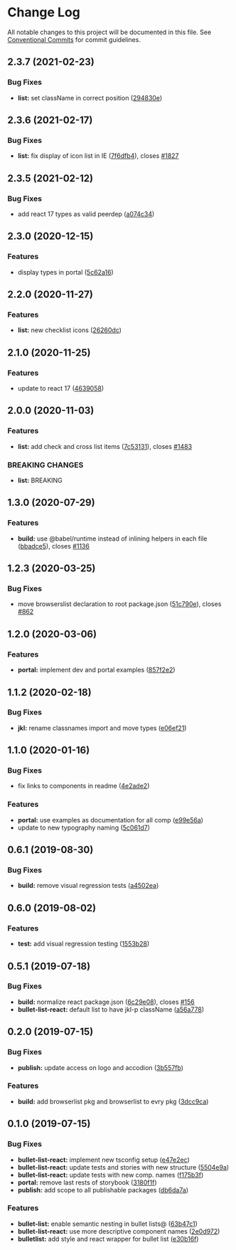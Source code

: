 # Change Log

All notable changes to this project will be documented in this file.
See [Conventional Commits](https://conventionalcommits.org) for commit guidelines.

## 2.3.7 (2021-02-23)

### Bug Fixes

- **list:** set className in correct position ([294830e](https://github.com/fremtind/jokul/commit/294830eb49c03b200fa2a980a476842cc310ae02))

## 2.3.6 (2021-02-17)

### Bug Fixes

- **list:** fix display of icon list in IE ([7f6dfb4](https://github.com/fremtind/jokul/commit/7f6dfb4ad035753c1bf9c91ccb61a42f7cb44c54)), closes [#1827](https://github.com/fremtind/jokul/issues/1827)

## 2.3.5 (2021-02-12)

### Bug Fixes

- add react 17 types as valid peerdep ([a074c34](https://github.com/fremtind/jokul/commit/a074c34dcece089ad6b4c581b8c920c8bdd4f1e0))

## 2.3.0 (2020-12-15)

### Features

- display types in portal ([5c62a16](https://github.com/fremtind/jokul/commit/5c62a161c278d3a5a136741aea8dcf9b62338bda))

## 2.2.0 (2020-11-27)

### Features

- **list:** new checklist icons ([26260dc](https://github.com/fremtind/jokul/commit/26260dca4a0623fef86745f6f5616da7a4b33579))

## 2.1.0 (2020-11-25)

### Features

- update to react 17 ([4639058](https://github.com/fremtind/jokul/commit/4639058067eaa9be222825f8ac4f495a1e74cc0f))

## 2.0.0 (2020-11-03)

### Features

- **list:** add check and cross list items ([7c53131](https://github.com/fremtind/jokul/commit/7c53131d00712b1c41ec77dd341bb962e71c37fb)), closes [#1483](https://github.com/fremtind/jokul/issues/1483)

### BREAKING CHANGES

- **list:** BREAKING

## 1.3.0 (2020-07-29)

### Features

- **build:** use @babel/runtime instead of inlining helpers in each file ([bbadce5](https://github.com/fremtind/jokul/commit/bbadce52ba4da5d540b479b07273332587bed436)), closes [#1136](https://github.com/fremtind/jokul/issues/1136)

## 1.2.3 (2020-03-25)

### Bug Fixes

- move browserslist declaration to root package.json ([51c790e](https://github.com/fremtind/jokul/commit/51c790ea79ca3d667871380c6bfbe85a5738920b)), closes [#862](https://github.com/fremtind/jokul/issues/862)

## 1.2.0 (2020-03-06)

### Features

- **portal:** implement dev and portal examples ([857f2e2](https://github.com/fremtind/jokul/commit/857f2e29359f9442a7da0c977a94d63dfbdfc194))

## 1.1.2 (2020-02-18)

### Bug Fixes

- **jkl:** rename classnames import and move types ([e06ef21](https://github.com/fremtind/jokul/commit/e06ef21062b345d5defab335253041dad7ae6134))

## 1.1.0 (2020-01-16)

### Bug Fixes

- fix links to components in readme ([4e2ade2](https://github.com/fremtind/jokul/commit/4e2ade2f71d4fa1bd80e4e3d823691589207b641))

### Features

- **portal:** use examples as documentation for all comp ([e99e56a](https://github.com/fremtind/jokul/commit/e99e56ab2f5bf13cd0e72bf010e6472a08ffabe9))
- update to new typography naming ([5c061d7](https://github.com/fremtind/jokul/commit/5c061d7b52529f83a16cf944db240984b67f5229))

## 0.6.1 (2019-08-30)

### Bug Fixes

-   **build:** remove visual regression tests ([a4502ea](https://github.com/fremtind/jokul/commit/a4502ea))

## 0.6.0 (2019-08-02)

### Features

-   **test:** add visual regression testing ([1553b28](https://github.com/fremtind/jokul/commit/1553b28))

## 0.5.1 (2019-07-18)

### Bug Fixes

-   **build:** normalize react package.json ([6c29e08](https://github.com/fremtind/jokul/commit/6c29e08)), closes [#156](https://github.com/fremtind/jokul/issues/156)
-   **bullet-list-react:** default list to have jkl-p className ([a56a778](https://github.com/fremtind/jokul/commit/a56a778))

## 0.2.0 (2019-07-15)

### Bug Fixes

-   **publish:** update access on logo and accodion ([3b557fb](https://github.com/fremtind/jokul/commit/3b557fb))

### Features

-   **build:** add browserlist pkg and browserlist to evry pkg ([3dcc9ca](https://github.com/fremtind/jokul/commit/3dcc9ca))

## 0.1.0 (2019-07-15)

### Bug Fixes

-   **bullet-list-react:** implement new tsconfig setup ([e47e2ec](https://github.com/fremtind/jokul/commit/e47e2ec))
-   **bullet-list-react:** update tests and stories with new structure ([5504e9a](https://github.com/fremtind/jokul/commit/5504e9a))
-   **bullet-list-react:** update tests with new comp. names ([f175b3f](https://github.com/fremtind/jokul/commit/f175b3f))
-   **portal:** remove last rests of storybook ([3180f1f](https://github.com/fremtind/jokul/commit/3180f1f))
-   **publish:** add scope to all publishable packages ([db6da7a](https://github.com/fremtind/jokul/commit/db6da7a))

### Features

-   **bullet-list:** enable semantic nesting in bullet lists@ ([63b47c1](https://github.com/fremtind/jokul/commit/63b47c1))
-   **bullet-list-react:** use more descriptive component names ([2e0d972](https://github.com/fremtind/jokul/commit/2e0d972))
-   **bulletlist:** add style and react wrapper for bullet list ([e30b16f](https://github.com/fremtind/jokul/commit/e30b16f))
